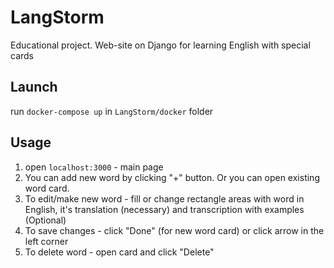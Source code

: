 # LangStorm
Educational project. Web-site on Django for learning English with special cards

## Launch

run `docker-compose up` in `LangStorm/docker` folder

## Usage

1) open `localhost:3000` - main page
2) You can add new word by clicking "+" button. Or you can open existing word card.
3) To edit/make new word - fill or change rectangle areas with word in English, it's translation (necessary) 
and transcription with examples (Optional)
4) To save changes - click "Done" (for new word card) or click arrow in the left corner
5) To delete word - open card and click "Delete"
